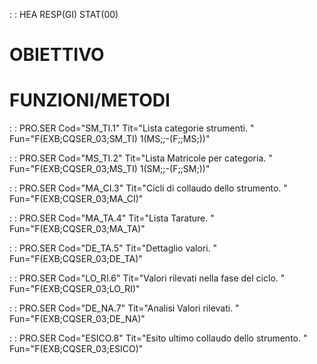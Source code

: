 :  : HEA RESP(GI) STAT(00)
# OBIETTIVO

# FUNZIONI/METODI

 :  : PRO.SER Cod="SM_TI.1" Tit="Lista categorie strumenti. " Fun="F(EXB;CQSER_03;SM_TI) 1(MS;;-(F;;MS;))"

 :  : PRO.SER Cod="MS_TI.2" Tit="Lista Matricole per categoria. " Fun="F(EXB;CQSER_03;MS_TI) 1(SM;;-(F;;SM;))"

 :  : PRO.SER Cod="MA_CI.3" Tit="Cicli di collaudo dello strumento. " Fun="F(EXB;CQSER_03;MA_CI)"

 :  : PRO.SER Cod="MA_TA.4" Tit="Lista Tarature. " Fun="F(EXB;CQSER_03;MA_TA)"

 :  : PRO.SER Cod="DE_TA.5" Tit="Dettaglio valori. " Fun="F(EXB;CQSER_03;DE_TA)"

 :  : PRO.SER Cod="LO_RI.6" Tit="Valori rilevati nella fase del ciclo. " Fun="F(EXB;CQSER_03;LO_RI)"

 :  : PRO.SER Cod="DE_NA.7" Tit="Analisi Valori rilevati. " Fun="F(EXB;CQSER_03;DE_NA)"

 :  : PRO.SER Cod="ESICO.8" Tit="Esito ultimo collaudo dello strumento. " Fun="F(EXB;CQSER_03;ESICO)"

